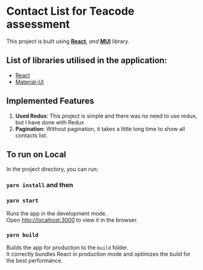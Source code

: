 # Contact List for Teacode assessment
This project is built using **[React](https://reactjs.org/)**, _and_ **[MUI](https://mui.com/)** library.

## List of libraries utilised in the application:
- [React](https://reactjs.org/)
- [Material-UI](https://mui.com/)

## Implemented Features
1. **Used Redux**: This project is simple and there was no need to use redux, but I have done with Redux
2. **Pagination**: Without pagination, it takes a little long time to show all contacts list.

## To run on Local

In the project directory, you can run:
### `yarn install` and then

### `yarn start`

Runs the app in the development mode.\
Open [http://localhost:3000](http://localhost:3000) to view it in the browser.

### `yarn build`

Builds the app for production to the `build` folder.\
It correctly bundles React in production mode and optimizes the build for the best performance.